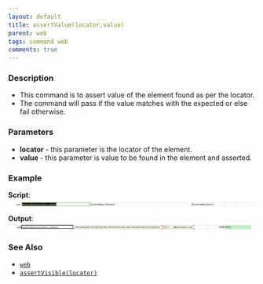 ```yaml
---
layout: default
title: assertValue(locator,value)
parent: web
tags: command web
comments: true
---
```


### Description

- This command is to assert value of the element found as per the locator.
- The command will pass if the value matches with the expected or else fail otherwise.

### Parameters

- **locator** - this parameter is the locator of the element.
- **value** -  this parameter is value to be found in the element and asserted.

### Example

**Script**:<br/>
![](image/assertValue_01.png)

**Output**:<br/>
![](image/assertValue_02.png)

### See Also

- [`web`](index.html)
- [`assertVisible(locator)`](assertVisible(locator).html)